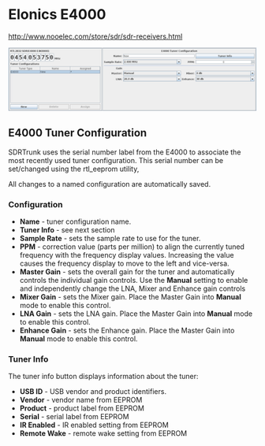 # Elonics E4000 #

http://www.nooelec.com/store/sdr/sdr-receivers.html

![Figure 1: E4000 Tuner Configuration](v0.3/images/E4000_V0.3.0.png)

## E4000 Tuner Configuration ##

SDRTrunk uses the serial number label from the E4000 to associate the most recently used tuner configuration.  This serial number can be set/changed using the rtl\_eeprom utility, 

All changes to a named configuration are automatically saved.

### Configuration ###

  * **Name** - tuner configuration name.
  * **Tuner Info** - see next section
  * **Sample Rate** - sets the sample rate to use for the tuner.
  * **PPM** - correction value (parts per million) to align the currently tuned frequency with the frequency display values.  Increasing the value causes the frequency display to move to the left and vice-versa.
  * **Master Gain** - sets the overall gain for the tuner and automatically controls the individual gain controls.  Use the **Manual** setting to enable and independently change the LNA, Mixer and Enhance gain controls
  * **Mixer Gain** - sets the Mixer gain.  Place the Master Gain into **Manual** mode to enable this control.
  * **LNA Gain** - sets the LNA gain.  Place the Master Gain into **Manual** mode to enable this control.
  * **Enhance Gain** - sets the Enhance gain.  Place the Master Gain into **Manual** mode to enable this control.

### Tuner Info ###
The tuner info button displays information about the tuner:

  * **USB ID** - USB vendor and product identifiers.
  * **Vendor** - vendor name from EEPROM
  * **Product** - product label from EEPROM
  * **Serial** - serial label from EEPROM
  * **IR Enabled** - IR enabled setting from EEPROM
  * **Remote Wake** - remote wake setting from EEPROM
  